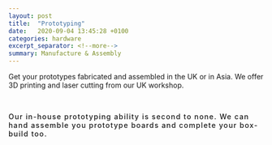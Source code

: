 ```yaml
---
layout: post
title:  "Prototyping"
date:   2020-09-04 13:45:28 +0100
categories: hardware
excerpt_separator: <!--more-->
summary: Manufacture & Assembly
---
```


Get your prototypes fabricated and assembled in the UK or in Asia. We offer 3D printing and laser cutting from our UK workshop.
<p><br></p>
<p style="font-weight: 500; letter-spacing: 0.1em; text-transform: none;">Our in-house prototyping ability is second to none. We can hand assemble you prototype boards and complete your box-build too.</p>
<!--more-->